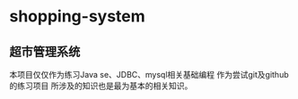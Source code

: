 # shopping-system
超市管理系统
-------------------
本项目仅仅作为练习Java se、JDBC、mysql相关基础编程
作为尝试git及github的练习项目
所涉及的知识也是最为基本的相关知识。
